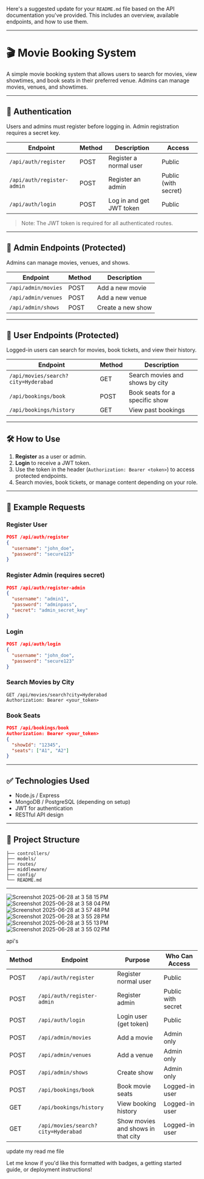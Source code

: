 Here's a suggested update for your `README.md` file based on the API documentation you've provided. This includes an overview, available endpoints, and how to use them.

---

# 🎬 Movie Booking System

A simple movie booking system that allows users to search for movies, view showtimes, and book seats in their preferred venue. Admins can manage movies, venues, and showtimes.

---

## 🔐 Authentication

Users and admins must register before logging in. Admin registration requires a secret key.

| Endpoint                | Method | Description              | Access     |
|-------------------------|--------|--------------------------|------------|
| `/api/auth/register`    | POST   | Register a normal user   | Public     |
| `/api/auth/register-admin` | POST | Register an admin        | Public (with secret) |
| `/api/auth/login`       | POST   | Log in and get JWT token | Public     |

> Note: The JWT token is required for all authenticated routes.

---

## 🎥 Admin Endpoints (Protected)

Admins can manage movies, venues, and shows.

| Endpoint               | Method | Description                   |
|------------------------|--------|-------------------------------|
| `/api/admin/movies`    | POST   | Add a new movie               |
| `/api/admin/venues`    | POST   | Add a new venue               |
| `/api/admin/shows`     | POST   | Create a new show             |

---

## 📅 User Endpoints (Protected)

Logged-in users can search for movies, book tickets, and view their history.

| Endpoint                          | Method | Description                              |
|-----------------------------------|--------|------------------------------------------|
| `/api/movies/search?city=Hyderabad` | GET  | Search movies and shows by city          |
| `/api/bookings/book`              | POST  | Book seats for a specific show           |
| `/api/bookings/history`           | GET   | View past bookings                       |

---

## 🛠️ How to Use

1. **Register** as a user or admin.
2. **Login** to receive a JWT token.
3. Use the token in the header (`Authorization: Bearer <token>`) to access protected endpoints.
4. Search movies, book tickets, or manage content depending on your role.

---

## 🧾 Example Requests

### Register User
```json
POST /api/auth/register
{
  "username": "john_doe",
  "password": "secure123"
}
```

### Register Admin (requires secret)
```json
POST /api/auth/register-admin
{
  "username": "admin1",
  "password": "adminpass",
  "secret": "admin_secret_key"
}
```

### Login
```json
POST /api/auth/login
{
  "username": "john_doe",
  "password": "secure123"
}
```

### Search Movies by City
```http
GET /api/movies/search?city=Hyderabad
Authorization: Bearer <your_token>
```

### Book Seats
```json
POST /api/bookings/book
Authorization: Bearer <your_token>
{
  "showId": "12345",
  "seats": ["A1", "A2"]
}
```

---

## ✅ Technologies Used

- Node.js / Express
- MongoDB / PostgreSQL (depending on setup)
- JWT for authentication
- RESTful API design

---

## 📁 Project Structure

```
├── controllers/
├── models/
├── routes/
├── middleware/
├── config/
└── README.md
```

---


![Screenshot 2025-06-28 at 3 58 15 PM](https://github.com/user-attachments/assets/26683bbd-ebc9-4044-a10a-293fa81c4976  )
![Screenshot 2025-06-28 at 3 58 04 PM](https://github.com/user-attachments/assets/41265bfc-5bd0-4951-bb55-002962094c3d  )
![Screenshot 2025-06-28 at 3 57 48 PM](https://github.com/user-attachments/assets/a2a51fec-651b-416c-b77c-2d6a017696a6  )
![Screenshot 2025-06-28 at 3 55 28 PM](https://github.com/user-attachments/assets/4cca5c3b-60f4-48c4-b081-a21228e5bdd3  )
![Screenshot 2025-06-28 at 3 55 13 PM](https://github.com/user-attachments/assets/714c7879-730c-4014-8822-95c9dba074f2  )
![Screenshot 2025-06-28 at 3 55 02 PM](https://github.com/user-attachments/assets/f4c8e352-a39d-44e1-9690-56e5ed99cedc  )


api's

| Method | Endpoint                            | Purpose                            | Who Can Access     |
| ------ | ----------------------------------- | ---------------------------------- | ------------------ |
| POST   | `/api/auth/register`                | Register normal user               | Public             |
| POST   | `/api/auth/register-admin`          | Register admin                     | Public with secret |
| POST   | `/api/auth/login`                   | Login user (get token)             | Public             |
| POST   | `/api/admin/movies`                 | Add a movie                        | Admin only         |
| POST   | `/api/admin/venues`                 | Add a venue                        | Admin only         |
| POST   | `/api/admin/shows`                  | Create show                        | Admin only         |
| POST   | `/api/bookings/book`                | Book movie seats                   | Logged-in user     |
| GET    | `/api/bookings/history`             | View booking history               | Logged-in user     |
| GET    | `/api/movies/search?city=Hyderabad` | Show movies and shows in that city | Logged-in user     |
update my read me file


Let me know if you'd like this formatted with badges, a getting started guide, or deployment instructions!
